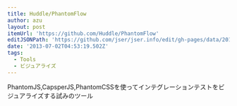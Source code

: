 ```yaml
---
title: Huddle/PhantomFlow
author: azu
layout: post
itemUrl: 'https://github.com/Huddle/PhantomFlow'
editJSONPath: 'https://github.com/jser/jser.info/edit/gh-pages/data/2013/07/index.json'
date: '2013-07-02T04:53:19.502Z'
tags:
  - Tools
  - ビジュアライズ
---
```

PhantomJS,CapsperJS,PhantomCSSを使ってインテグレーションテストをビジュアライズする試みのツール
